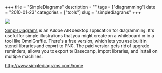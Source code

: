 +++
title = "SimpleDiagrams"
description = ""
tags = ["diagramming"]
date = "2010-01-23"
categories = ["tools"]
slug = "simplediagrams"
+++


<div class="tool-screenshot mb1"><a href="http://www.simplediagrams.com/home"><img id='bluga-thumbnail-2739' class='bluga-thumbnail custom' src='http://media.konigi.com/bluga/
wt523007014be88_custom.jpg'/></a></div><p><a href="http://www.simplediagrams.com/home">SimpleDiagrams</a> is an Adobe AIR desktop application for diagramming. It's useful for simple illustrations that you might create on a whiteboard or in a tool like OmniGraffle. There's a free version, which lets you use built in stencil libraries and export to PNG. The paid version gets rid of upgrade reminders, allows you to export to Basecamp, import libraries, and install on multiple machines.</p>

  
<p><a href="http://www.simplediagrams.com/home">http://www.simplediagrams.com/home</a></p>
      

